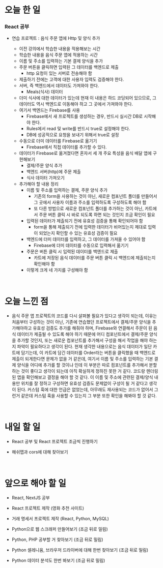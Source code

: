 # 오늘 한 일

### React 공부

- 연습 프로젝트 : 음식 주문 앱에 Http 및 양식 추가

  - 이전 강의에서 학습한 내용을 적용해보는 시간
  - 학습한 내용을 음식 주문 앱에 적용하는 시간
  - 이름 및 주소를 입력하는 기본 결제 양식을 추가
  - 주문 버튼을 클릭하면 입력된 그 데이터를 백엔드로 제출
    - http 요청이 있는 서버로 전송해야 함
  - 제출하기 전에는 고객에 대한 사용자 입력도 검증해야 한다.
  - 서버, 즉 백엔드에서 데이터도 가져와야 한다.
    - Meals(식사) 데이터
  - 더미 식사에 대한 데이터가 있는데 현재 이 내용은 하드 코딩되어 있으므로, 그 데이터도 역시 백엔드로 이동해야 하고 그 곳에서 가져와야 한다.
  - 여기서 백엔드는 Firebase를 사용
    - Firebase에서 새 프로젝트를 생성하는 경우, 반드시 실시간 DB로 시작해야 한다.
    - Rules에서 read 및 write를 반드시 true로 설정해야 한다.
    - DB에 성공적으로 요청을 보내기 위해서 true로 설정
  - 수동으로 더미 데이터를 Firebase로 옮기기
    - Firebase에서 직접 데이터를 추가할 수 있다.
  - 데이터가 Firebase로 옮겨졌다면 혼자서 세 개 주요 특성을 음식 배달 앱에 구현해보기
    - 결제/주문 양식 추가
    - 백엔드 서버(http)에 주문 제출
    - 식사 데이터 가져오기
  - 추가해야 할 내용 정리
    - 이름 및 주소를 입력하는 결제, 주문 양식 추가
      - 기존의 form을 사용하는 것이 아닌, 새로운 컴포넌트 폴더를 만들어서 그 곳에서 사용자 이름과 주소를 입력하도록 구성하도록 해야 함
      - 또 다른 방법으로 새로운 컴포넌트 폴더를 추가하는 것이 아닌, 카트에서 주문 버튼 클릭 시 바로 되도록 하면 되는 것인지 조금 확인이 필요
    - 입력된 데이터가 제출되기 전에 유효성 검증을 통해 확인되어야 함
      - form을 통해 제출되기 전에 입력한 데이터가 비어있는지 제대로 입력이 되었는지 확인할 수 있는 유효성 검증이 필요
    - 백엔드에 더미 데이터를 입력하고, 그 데이터를 가져올 수 있어야 함
      - Firebase에 더미 데이터를 수동으로 입력해서 옮기기
    - 주문은 버튼 클릭 시 입력된 데이터를 백엔드로 제출
      - 카트에 저장된 음식 데이터를 주문 버튼 클릭 시 백엔드에 제출되는지 확인해야 함
    - 이렇게 크게 네 가지를 구성해야 함

<br />

# 오늘 느낀 점

- 음식 주문 앱 프로젝트의 코드를 다시 살펴볼 필요가 있다고 생각이 되는데, 이유는 처음부터 구성하는 것이 아닌, 기존에 연습했던 프로젝트에서 결제/주문 양식을 추가해야하고 유효성 검증도 추가를 해줘야 하며, Firebase와 연결해서 주문이 된 음식 데이터가 제출될 수 있도록 해야 하기 때문에 어디 컴포넌트에서 결제/주문 양식을 추가할 것인지, 또는 새로운 컴포넌트를 추가해서 구성을 해서 작업을 해야 하는지 파악이 필요하다고 생각이 된다. 현재 생각한 내용으로는 음식 데이터가 일단 카트에 담기는데, 이 카트에 담긴 데이터를 Order라는 버튼을 클릭했을 때 백엔드로 제출이 되게한다면 문제가 없을 거 같은데, 여기서 이름 및 주소를 입력하는 기본 결제 양식을 어디에 추가를 할 것이냐 인데 이 부분은 따로 컴포넌트를 추가해서 분할하는 것이 좋다고 생각이 되는데 아직 확실하게 정하진 못한 거 같다. 코드랑 렌더링된 앱을 확인해보고 결정을 해야 할 것 같다. 이 이름 및 주소에 관련된 결제/양식 내용만 위치를 잘 정하고 구성하면 유효성 검증도 문제없이 구성이 될 거 같다고 생각이 된다. 커스텀 훅에 대한 언급은 없었는데, 아무래도 재사용되는 코드가 없어서 그런거 같은데 커스텀 훅을 사용할 수 있는지 그 부분 또한 확인을 해봐야 할 것 같다.

<br />

# 내일 할 일

- React 공부 및 React 프로젝트 조금씩 진행하기

- 해쉬맵과 cors에 대해 찾아보기

<br />

# 앞으로 해야 할 일

- React, NextJS 공부

- React 프로젝트 제작 (영화 추천 사이트)

- 거래 명세서 프로젝트 제작 (React, Python, MySQL)

- Python으로 웹 스크래퍼 만들어보기 (조금 뒤로 밀림)

- Python, PHP 공부할 거 찾아보기 (조금 뒤로 밀림)

- Python 셀레니움, 브라우저 드라이버에 대해 한번 찾아보기 (조금 뒤로 밀림)

- Python 데이터 분석도 한번 봐보기 (조금 뒤로 밀림)

